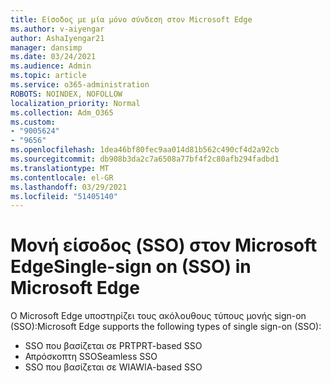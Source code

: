```yaml
---
title: Είσοδος με μία μόνο σύνδεση στον Microsoft Edge
ms.author: v-aiyengar
author: AshaIyengar21
manager: dansimp
ms.date: 03/24/2021
ms.audience: Admin
ms.topic: article
ms.service: o365-administration
ROBOTS: NOINDEX, NOFOLLOW
localization_priority: Normal
ms.collection: Adm_O365
ms.custom:
- "9005624"
- "9656"
ms.openlocfilehash: 1dea46bf80fec9aa014d81b562c490cf4d2a92cb
ms.sourcegitcommit: db908b3da2c7a6508a77bf4f2c80afb294fadbd1
ms.translationtype: MT
ms.contentlocale: el-GR
ms.lasthandoff: 03/29/2021
ms.locfileid: "51405140"
---
```

# <a name="single-sign-on-sso-in-microsoft-edge"></a><span data-ttu-id="b0cf4-102">Μονή είσοδος (SSO) στον Microsoft Edge</span><span class="sxs-lookup"><span data-stu-id="b0cf4-102">Single-sign on (SSO) in Microsoft Edge</span></span>

<span data-ttu-id="b0cf4-103">Ο Microsoft Edge υποστηρίζει τους ακόλουθους τύπους μονής sign-on (SSO):</span><span class="sxs-lookup"><span data-stu-id="b0cf4-103">Microsoft Edge supports the following types of single sign-on (SSO):</span></span>
- <span data-ttu-id="b0cf4-104">SSO που βασίζεται σε PRT</span><span class="sxs-lookup"><span data-stu-id="b0cf4-104">PRT-based SSO</span></span>
- <span data-ttu-id="b0cf4-105">Απρόσκοπτη SSO</span><span class="sxs-lookup"><span data-stu-id="b0cf4-105">Seamless SSO</span></span>
- <span data-ttu-id="b0cf4-106">SSO που βασίζεται σε WIA</span><span class="sxs-lookup"><span data-stu-id="b0cf4-106">WIA-based SSO</span></span>
